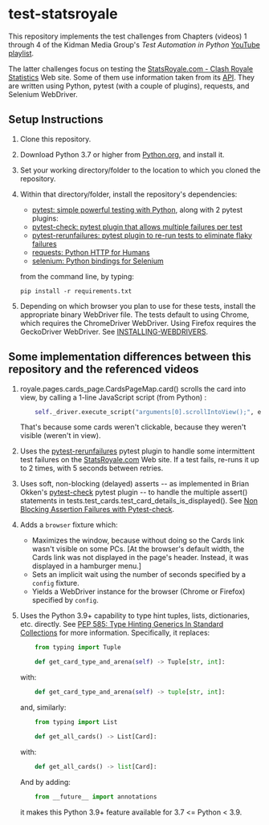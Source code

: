 # test-statsroyale

This repository implements the test challenges from Chapters (videos) 1 through 4 of the Kidman Media Group's _Test Automation in Python_ [YouTube playlist](https://www.youtube.com/playlist?list=PLelD030IW7swU6n75wOIeCC9hqKipub_w).

The latter challenges focus on testing the [StatsRoyale.com - Clash Royale Statistics](https://statsroyale.com/) Web site. Some of them use information taken from its [API](https://statsroyale.com/api/cards). They are written using Python, pytest (with a couple of plugins), requests, and Selenium WebDriver.

## Setup Instructions

1. Clone this repository.
2. Download Python 3.7 or higher from [Python.org](https://www.python.org/downloads/), and install it.
3. Set your working directory/folder to the location to which you cloned the repository.
4. Within that directory/folder, install the repository's dependencies:

   - [pytest: simple powerful testing with Python](https://pypi.org/project/pytest/), along with 2 pytest plugins:
   - [pytest-check: pytest plugin that allows multiple failures per test](https://pypi.org/project/pytest-check/)
   - [pytest-rerunfailures: pytest plugin to re-run tests to eliminate flaky failures](https://pypi.org/project/pytest-rerunfailures/)
   - [requests: Python HTTP for Humans](https://pypi.org/project/requests/)
   - [selenium: Python bindings for Selenium](https://pypi.org/project/selenium/)

   from the command line, by typing:

   ```
   pip install -r requirements.txt
   ```

5. Depending on which browser you plan to use for these tests, install the appropriate binary WebDriver file. The tests default to using Chrome, which requires the ChromeDriver WebDriver. Using Firefox requires the GeckoDriver WebDriver. See [INSTALLING-WEBDRIVERS](INSTALLING-WEBDRIVERS.md).

## Some implementation differences between this repository and the referenced videos

1. royale.pages.cards_page.CardsPageMap.card() scrolls the card into view, by calling a 1-line JavaScript script (from Python) :

   ```python
       self._driver.execute_script("arguments[0].scrollIntoView();", element)
   ```

   That's because some cards weren't clickable, because they weren't visible (weren't in view).

2. Uses the [pytest-rerunfailures](https://pypi.org/project/pytest-rerunfailures/) pytest plugin to handle some intermittent test failures on the [StatsRoyale.com](https://statsroyale.com/) Web site. If a test fails, re-runs it up to 2 times, with 5 seconds between retries.

3. Uses soft, non-blocking (delayed) asserts -- as implemented in Brian Okken's [pytest-check](https://pypi.org/project/pytest-check/) pytest plugin -- to handle the multiple assert() statements in tests.test_cards.test_card_details_is_displayed(). See [Non Blocking Assertion Failures with Pytest-check](https://blog.testproject.io/2020/08/11/non-blocking-assertion-failures-with-pytest-check/).

4. Adds a `browser` fixture which:

   - Maximizes the window, because without doing so the Cards link wasn't visible on some PCs. [At the browser's default width, the Cards link was not displayed in the page's header. Instead, it was displayed in a hamburger menu.]
   - Sets an implicit wait using the number of seconds specified by a `config` fixture.
   - Yields a WebDriver instance for the browser (Chrome or Firefox) specified by `config`.

5. Uses the Python 3.9+ capability to type hint tuples, lists, dictionaries, etc. directly. See [PEP 585: Type Hinting Generics In Standard Collections](https://www.python.org/dev/peps/pep-0585/) for more information. Specifically, it replaces:

   ```python
       from typing import Tuple

       def get_card_type_and_arena(self) -> Tuple[str, int]:
   ```

   with:

   ```python
       def get_card_type_and_arena(self) -> tuple[str, int]:
   ```

   and, similarly:

   ```python
       from typing import List

       def get_all_cards() -> List[Card]:
   ```

   with:

   ```python
       def get_all_cards() -> list[Card]:
   ```

   And by adding:

   ```python
       from __future__ import annotations
   ```

   it makes this Python 3.9+ feature available for 3.7 <= Python < 3.9.
